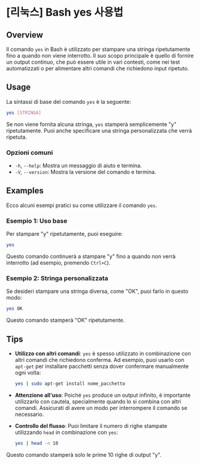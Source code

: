 # [리눅스] Bash yes 사용법

## Overview
Il comando `yes` in Bash è utilizzato per stampare una stringa ripetutamente fino a quando non viene interrotto. Il suo scopo principale è quello di fornire un output continuo, che può essere utile in vari contesti, come nei test automatizzati o per alimentare altri comandi che richiedono input ripetuto.

## Usage
La sintassi di base del comando `yes` è la seguente:

```bash
yes [STRINGA]
```

Se non viene fornita alcuna stringa, `yes` stamperà semplicemente "y" ripetutamente. Puoi anche specificare una stringa personalizzata che verrà ripetuta.

### Opzioni comuni
- `-h`, `--help`: Mostra un messaggio di aiuto e termina.
- `-V`, `--version`: Mostra la versione del comando e termina.

## Examples
Ecco alcuni esempi pratici su come utilizzare il comando `yes`.

### Esempio 1: Uso base
Per stampare "y" ripetutamente, puoi eseguire:

```bash
yes
```

Questo comando continuerà a stampare "y" fino a quando non verrà interrotto (ad esempio, premendo `Ctrl+C`).

### Esempio 2: Stringa personalizzata
Se desideri stampare una stringa diversa, come "OK", puoi farlo in questo modo:

```bash
yes OK
```

Questo comando stamperà "OK" ripetutamente.

## Tips
- **Utilizzo con altri comandi**: `yes` è spesso utilizzato in combinazione con altri comandi che richiedono conferma. Ad esempio, puoi usarlo con `apt-get` per installare pacchetti senza dover confermare manualmente ogni volta:

    ```bash
    yes | sudo apt-get install nome_pacchetto
    ```

- **Attenzione all'uso**: Poiché `yes` produce un output infinito, è importante utilizzarlo con cautela, specialmente quando lo si combina con altri comandi. Assicurati di avere un modo per interrompere il comando se necessario.

- **Controllo del flusso**: Puoi limitare il numero di righe stampate utilizzando `head` in combinazione con `yes`:

    ```bash
    yes | head -n 10
    ```

Questo comando stamperà solo le prime 10 righe di output "y".